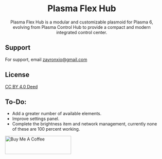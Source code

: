 
<p align="center">
  <h1 align="center">Plasma Flex Hub</h1>
  <p align="center">Plasma Flex Hub is a modular and customizable plasmoid for Plasma 6, evolving from Plasma Control Hub to provide a compact and modern integrated control center.</center>
</p>



## Support

For support, email zayronxio@gmail.com


## License

[ CC BY 4.0 Deed ](https://creativecommons.org/licenses/by/4.0/deed.es)



## To-Do:
- Add a greater number of available elements.
- Improve settings panel.
- Complete the brightness item and network management, currently none of these are 100 percent working.



<a href="https://www.paypal.com/paypalme/zayronxio" target="_blank"><img src="https://cdn.buymeacoffee.com/buttons/v2/default-yellow.png" alt="Buy Me A Coffee" style="height: 60px !important;width: 217px !important;" ></a>




    
